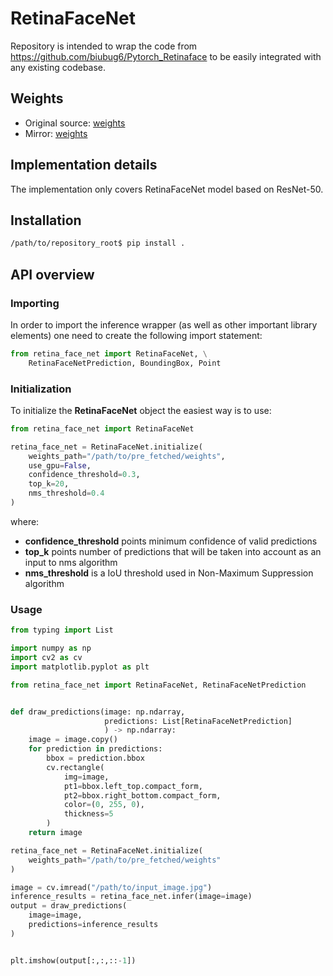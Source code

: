 # RetinaFaceNet

Repository is intended to wrap the code from 
https://github.com/biubug6/Pytorch_Retinaface to be easily
integrated with any existing codebase.

## Weights
* Original source: [weights](https://drive.google.com/drive/folders/1oZRSG0ZegbVkVwUd8wUIQx8W7yfZ_ki1)
* Mirror: [weights](https://drive.google.com/open?id=1Cfq2f9jhFCN-thB_pM40-Duzcullufs1)


## Implementation details
The implementation only covers RetinaFaceNet model based on ResNet-50.


## Installation
```bash
/path/to/repository_root$ pip install .
```

## API overview

### Importing
In order to import the inference wrapper (as well as other important
library elements) one need to create the following import statement:
```python
from retina_face_net import RetinaFaceNet, \
    RetinaFaceNetPrediction, BoundingBox, Point
```

### Initialization
To initialize the **RetinaFaceNet** object the easiest way is to use:

```python
from retina_face_net import RetinaFaceNet

retina_face_net = RetinaFaceNet.initialize(
    weights_path="/path/to/pre_fetched/weights",
    use_gpu=False,
    confidence_threshold=0.3,
    top_k=20,
    nms_threshold=0.4
)
```

where:
* **confidence_threshold** points minimum confidence of valid predictions
* **top_k** points number of predictions that will be taken into account 
  as an input to nms algorithm
* **nms_threshold** is a IoU threshold used in Non-Maximum Suppression algorithm

### Usage
```python
from typing import List

import numpy as np
import cv2 as cv
import matplotlib.pyplot as plt

from retina_face_net import RetinaFaceNet, RetinaFaceNetPrediction


def draw_predictions(image: np.ndarray,
                     predictions: List[RetinaFaceNetPrediction]
                     ) -> np.ndarray:
    image = image.copy()
    for prediction in predictions:
        bbox = prediction.bbox
        cv.rectangle(
            img=image,
            pt1=bbox.left_top.compact_form,
            pt2=bbox.right_bottom.compact_form,
            color=(0, 255, 0),
            thickness=5
        )
    return image

retina_face_net = RetinaFaceNet.initialize(
    weights_path="/path/to/pre_fetched/weights"
)

image = cv.imread("/path/to/input_image.jpg")
inference_results = retina_face_net.infer(image=image)
output = draw_predictions(
    image=image,
    predictions=inference_results
)


plt.imshow(output[:,:,::-1])
```